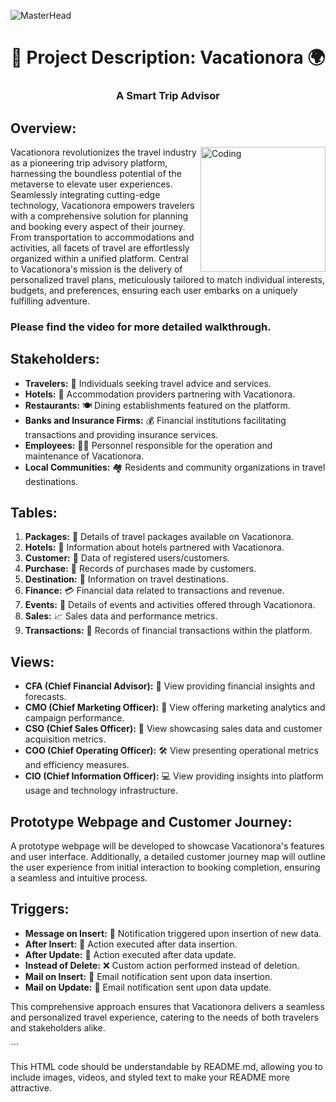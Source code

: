 ![MasterHead](https://raw.githubusercontent.com/simon-zerisenay/simon-zerisenay/main/work.gif)

<!DOCTYPE html>
<html lang="en">

<body>
<h1 align="center">🌟 Project Description: Vacationora 🌍</h1>
<h3 align="center">A Smart Trip Advisor</h3>

<h2>Overview:</h2>
<img align="right" alt="Coding" width="200" src="https://img.freepik.com/free-vector/vacation-time-summer-icon-white-background_1308-109560.jpg?size=626&ext=jpg&ga=GA1.1.1395880969.1709424000&semt=ais">
<p>Vacationora revolutionizes the travel industry as a pioneering trip advisory platform, harnessing the boundless potential of the metaverse to elevate user experiences. Seamlessly integrating cutting-edge technology, Vacationora empowers travelers with a comprehensive solution for planning and booking every aspect of their journey. From transportation to accommodations and activities, all facets of travel are effortlessly organized within a unified platform. Central to Vacationora's mission is the delivery of personalized travel plans, meticulously tailored to match individual interests, budgets, and preferences, ensuring each user embarks on a uniquely fulfilling adventure.</p>

<h3>Please find the video for more detailed walkthrough.</h3>

<h2>Stakeholders:</h2>
<ul>
  <li><strong>Travelers:</strong> 🧳 Individuals seeking travel advice and services.</li>
  <li><strong>Hotels:</strong> 🏨 Accommodation providers partnering with Vacationora.</li>
  <li><strong>Restaurants:</strong> 🍽️ Dining establishments featured on the platform.</li>
  <li><strong>Banks and Insurance Firms:</strong> 💰 Financial institutions facilitating transactions and providing insurance services.</li>
  <li><strong>Employees:</strong> 👩‍💼 Personnel responsible for the operation and maintenance of Vacationora.</li>
  <li><strong>Local Communities:</strong> 🏘️ Residents and community organizations in travel destinations.</li>
</ul>

<h2>Tables:</h2>
<ol>
  <li><strong>Packages:</strong> 🎁 Details of travel packages available on Vacationora.</li>
  <li><strong>Hotels:</strong> 🏩 Information about hotels partnered with Vacationora.</li>
  <li><strong>Customer:</strong> 👤 Data of registered users/customers.</li>
  <li><strong>Purchase:</strong> 🛒 Records of purchases made by customers.</li>
  <li><strong>Destination:</strong> 🌴 Information on travel destinations.</li>
  <li><strong>Finance:</strong> 💳 Financial data related to transactions and revenue.</li>
  <li><strong>Events:</strong> 🎉 Details of events and activities offered through Vacationora.</li>
  <li><strong>Sales:</strong> 📈 Sales data and performance metrics.</li>
  <li><strong>Transactions:</strong> 💸 Records of financial transactions within the platform.</li>
</ol>

<h2>Views:</h2>
<ul>
  <li><strong>CFA (Chief Financial Advisor):</strong> 💼 View providing financial insights and forecasts.</li>
  <li><strong>CMO (Chief Marketing Officer):</strong> 📣 View offering marketing analytics and campaign performance.</li>
  <li><strong>CSO (Chief Sales Officer):</strong> 💼 View showcasing sales data and customer acquisition metrics.</li>
  <li><strong>COO (Chief Operating Officer):</strong> 🛠️ View presenting operational metrics and efficiency measures.</li>
  <li><strong>CIO (Chief Information Officer):</strong> 💻 View providing insights into platform usage and technology infrastructure.</li>
</ul>

<h2>Prototype Webpage and Customer Journey:</h2>
<p>A prototype webpage will be developed to showcase Vacationora's features and user interface. Additionally, a detailed customer journey map will outline the user experience from initial interaction to booking completion, ensuring a seamless and intuitive process.</p>

<h2>Triggers:</h2>
<ul>
  <li><strong>Message on Insert:</strong> 📩 Notification triggered upon insertion of new data.</li>
  <li><strong>After Insert:</strong> 🔔 Action executed after data insertion.</li>
  <li><strong>After Update:</strong> 🔧 Action executed after data update.</li>
  <li><strong>Instead of Delete:</strong> ❌ Custom action performed instead of deletion.</li>
  <li><strong>Mail on Insert:</strong> 📧 Email notification sent upon data insertion.</li>
  <li><strong>Mail on Update:</strong> 📧 Email notification sent upon data update.</li>
</ul>

<p>This comprehensive approach ensures that Vacationora delivers a seamless and personalized travel experience, catering to the needs of both travelers and stakeholders alike.</p>

</body>
</html>
```

This HTML code should be understandable by README.md, allowing you to include images, videos, and styled text to make your README more attractive.
